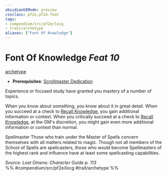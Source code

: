 ```yaml
---
obsidianUIMode: preview
cssclass: pf2e,pf2e-feat
tags:
- compendium/src/pf2e/locg
- trait/archetype
aliases: ["Font Of Knowledge"]
---
```

# Font Of Knowledge  *Feat 10*  
[archetype](../../Rules/traits/archetype.md)  

- **Prerequisites**: [Scrollmaster Dedication](scrollmaster-dedication-locg.md)

Experience or focused study have granted you mastery of a number of topics.

When you know about something, you know about it in great detail. When you succeed at a check to [Recall Knowledge](../../Rules/actions/recall-knowledge.md), you gain additional information or context. When you critically succeed at a check to [Recall Knowledge](../../Rules/actions/recall-knowledge.md), at the GM's discretion, you might gain even more additional information or context than normal.

Spellmaster Those who train under the Master of Spells concern themselves with all matters related to magic. Though not all members of the School of Spells are spellcasters, those who would become Spellmasters of the highest rank and influence have at least some spellcasting capabilities.

*Source: Lost Omens: Character Guide p. 113*  
%% #compendium/src/pf2e/locg #trait/archetype %%